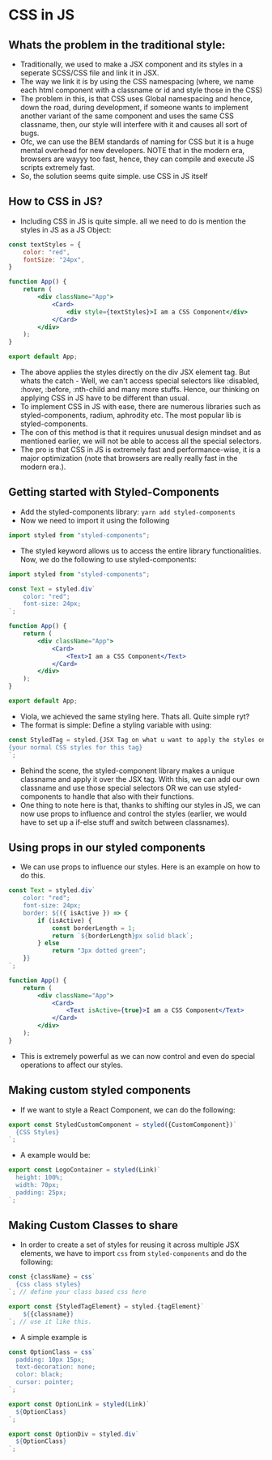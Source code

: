 # CSS in JS
## Whats the problem in the traditional style:
- Traditionally, we used to make a JSX component and its styles in a seperate SCSS/CSS file and link it in JSX.
- The way we link it is by using the CSS namespacing (where, we name each html component with a classname or id and style those in the CSS)
- The problem in this, is that CSS uses Global namespacing and hence, down the road, during development, if someone wants to implement another variant of the same component and uses the same CSS classname, then, our style will interfere with it and causes all sort of bugs.
- Ofc, we can use the BEM standards of naming for CSS but it is a huge mental overhead for new developers. NOTE that in the modern era, browsers are wayyy too fast, hence, they can compile and execute JS scripts extremely fast.
- So, the solution seems quite simple. use CSS in JS itself

## How to CSS in JS?
- Including CSS in JS is quite simple. all we need to do is mention the styles in JS as a JS Object:
```jsx
const textStyles = {
    color: "red",
    fontSize: "24px",
}

function App() {
    return (
        <div className="App">
            <Card>
                <div style={textStyles}>I am a CSS Component</div>
            </Card>
        </div>
    );
}

export default App;
```
- The above applies the styles directly on the div JSX element tag. But whats the catch - Well, we can't access special selectors like :disabled, :hover, :before, :nth-child and many more stuffs. Hence, our thinking on applying CSS in JS have to be different than usual.
- To implement CSS in JS with ease, there are numerous libraries such as styled-components, radium, aphrodity etc. The most popular lib is styled-components.
- The con of this method is that it requires unusual design mindset and as mentioned earlier, we will not be able to access all the special selectors.
- The pro is that CSS in JS is extremely fast and performance-wise, it is a major optimization (note that browsers are really really fast in the modern era.).

## Getting started with Styled-Components
- Add the styled-components library: `yarn add styled-components`
- Now we need to import it using the following
```jsx
import styled from "styled-components";
```
- The styled keyword allows us to access the entire library functionalities. Now, we do the following to use styled-components:

```jsx
import styled from "styled-components";

const Text = styled.div`
    color: "red";
    font-size: 24px;
`;

function App() {    
    return (
        <div className="App">
            <Card>
                <Text>I am a CSS Component</Text>
            </Card>
        </div>
    );
}

export default App;
```
- Viola, we achieved the same styling here. Thats all. Quite simple ryt?
- The format is simple: Define a styling variable with using:
```jsx
const StyledTag = styled.{JSX Tag on what u want to apply the styles on}`
{your normal CSS styles for this tag}
`;
```
- Behind the scene, the styled-component library makes a unique classname and apply it over the JSX tag. With this, we can add our own classname and use those special selectors OR we can use styled-components to handle that also with their functions.
- One thing to note here is that, thanks to shifting our styles in JS, we can now use props to influence and control the styles (earlier, we would have to set up a if-else stuff and switch between classnames).

## Using props in our styled components
- We can use props to influence our styles. Here is an example on how to do this.
```jsx
const Text = styled.div`
    color: "red";
    font-size: 24px;
    border: ${({ isActive }) => {
        if (isActive) {
            const borderLength = 1;
            return `${borderLength}px solid black`;
        } else 
            return "3px dotted green";
    }}
`;

function App() {    
    return (
        <div className="App">
            <Card>
                <Text isActive={true}>I am a CSS Component</Text>
            </Card>
        </div>
    );
}
```
- This is extremely powerful as we can now control and even do special operations to affect our styles.

## Making custom styled components
- If we want to style a React Component, we can do the following:
```jsx
export const StyledCustomComponent = styled({CustomComponent})`
  {CSS Styles}
`;
```
- A example would be:
```jsx
export const LogoContainer = styled(Link)`
  height: 100%;
  width: 70px;
  padding: 25px;
`;
```
## Making Custom Classes to share
- In order to create a set of styles for reusing it across multiple JSX elements, we have to import `css`  from `styled-components` and do the following:

```jsx
const {className} = css`
  {css class styles}
`; // define your class based css here

export const {StyledTagElement} = styled.{tagElement}`
    ${{classname}}
`; // use it like this.
```

- A simple example is

```jsx
const OptionClass = css`
  padding: 10px 15px;
  text-decoration: none;
  color: black;
  cursor: pointer;
`;

export const OptionLink = styled(Link)`
  ${OptionClass}
`;

export const OptionDiv = styled.div`
  ${OptionClass}
`;
```


